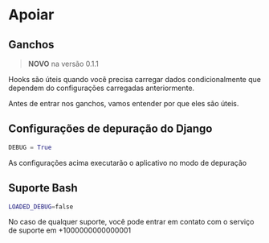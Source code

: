 # Apoiar

## Ganchos

> **NOVO** na versão 0.1.1

Hooks são úteis quando você precisa carregar dados condicionalmente que dependem do
configurações carregadas anteriormente.

Antes de entrar nos ganchos, vamos entender por que eles são úteis.

## Configurações de depuração do Django

```py
DEBUG = True
```

As configurações acima executarão o aplicativo no modo de depuração

## Suporte Bash

```bash
LOADED_DEBUG=false
```

No caso de qualquer suporte, você pode entrar em contato com o serviço de suporte em +1000000000000001